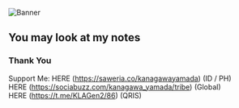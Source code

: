 ![Banner](https://github.com/user-attachments/assets/bdfbb0f0-acbd-42b1-8505-bb7c4d7d6950)

## You may look at my notes
### Thank You

Support Me:
HERE (https://saweria.co/kanagawayamada) (ID / PH) <br />
HERE (https://sociabuzz.com/kanagawa_yamada/tribe) (Global) <br />
HERE (https://t.me/KLAGen2/86) (QRIS) <br />
